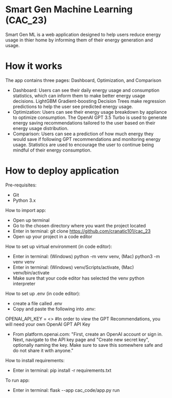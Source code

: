 # Smart Gen Machine Learning (CAC_23)
Smart Gen ML is a web application designed to help users reduce energy usage in thier home by informing them of their energy generation and usage.

# How it works
The app contains three pages: Dashboard, Optimization, and Comparison

* Dashboard: Users can see their daily energy usage and consumption statistics, which can inform them to make better energy usage decisions. LightGBM Gradient-boosting Decision Trees make regression predictions to help the user see predicted energy usage.
* Optimization: Users can see their energy usage breakdown by appliance to optimize consumption. The OpenAI GPT 3.5 Turbo is used to generate energy saving recommendations tailored to the user based on their energy usage distribution.
* Comparison: Users can see a prediction of how much energy they would save if following GPT recommendations and monitoring energy usage. Statistics are used to encourage the user to continue being mindful of their energy consumption.

# How to deploy application

Pre-requisites:
- Git
- Python 3.x

How to import app:
- Open up terminal
- Go to the chosen directory where you want the project located
- Enter in terminal: git clone https://github.com/cranatic101/cac_23
- Open up your project in a code editor

How to set up virtual environment (in code editor):
- Enter in terminal: (Windows) python -m venv venv, (Mac) python3 -m venv venv
- Enter in terminal: (Windows) venv/Scripts/activate, (Mac) venv/bin/activate
- Make sure that your code editor has selected the venv python interpreter

How to set up .env (in code editor):
- create a file called .env
- Copy and paste the following into .env:

OPENAI_API_KEY = <<add your OpenAI GPT API Key here>>
#In order to view the GPT Recommendations, you will need your own OpenAI GPT API Key
* From platform.openai.com: "First, create an OpenAI account or sign in. Next, navigate to the API key page and "Create new secret key", optionally naming the key. Make sure to save this somewhere safe and do not share it with anyone."

How to install requirements:
- Enter in terminal: pip install -r requirements.txt

To run app:
- Enter in terminal: flask --app cac_code/app.py run
